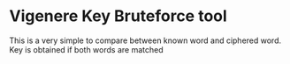 # Vigenere Key Bruteforce tool

This is a very simple to compare between known word and ciphered word. Key is obtained if both words are matched

